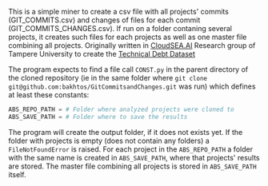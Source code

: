 This is a simple miner to create a csv file with all projects' commits (GIT_COMMITS.csv) and changes of files for each commit (GIT_COMMITS_CHANGES.csv). If run on a folder contaning several projects, it creates such files for each projects as well as one master file combining all projects.
Originally written in [CloudSEA.AI](https://research.tuni.fi/cloudsea/) Research group of Tampere University to create the [Technical Debt Dataset](https://github.com/clowee/The-Technical-Debt-Dataset)

The program expects to find a file call ```CONST.py``` in the parent directory of the cloned repository (ie in the same folder where ```git clone git@github.com:bakhtos/GitCommitsandChanges.git``` was run) which defines at least these constants:

```python
ABS_REPO_PATH = # Folder where analyzed projects were cloned to 
ABS_SAVE_PATH = # Folder where to save the results
```

The program will create the output folder, if it does not exists yet.
If the folder with projects is empty (does not contain any folders) a ```FileNotFoundError``` is raised.
For each project in the ```ABS_REPO_PATH``` a folder with the same name is created in ```ABS_SAVE_PATH```, where that projects' results are stored. The master file combining all projects is stored in ```ABS_SAVE_PATH``` itself.
